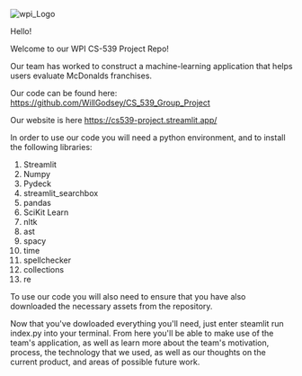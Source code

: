 
                                                                     


![wpi_Logo](https://github.com/WillGodsey/CS_539_Group_Project/assets/25188342/9ff684f1-381b-46db-8530-82af96ddb083)

Hello!

Welcome to our WPI CS-539 Project Repo!

Our team has worked to construct a machine-learning application that helps users evaluate McDonalds franchises.

Our code can be found here: https://github.com/WillGodsey/CS_539_Group_Project

Our website is here https://cs539-project.streamlit.app/

In order to use our code you will need a python environment, and to install the following libraries:
1. Streamlit
2. Numpy
3. Pydeck
4. streamlit_searchbox
5. pandas
6. SciKit Learn
7. nltk
8. ast
9. spacy
10. time
11. spellchecker
12. collections
13. re

To use our code you will also need to ensure that you have also downloaded the necessary assets from the repository.

Now that you've dowloaded everything you'll need, just enter steamlit run index.py into your terminal. 
From here you'll be able to make use of the team's application, as well as learn more about the team's motivation, process, the technology that we 
used, as well as our thoughts on the current product, and areas of possible future work.
